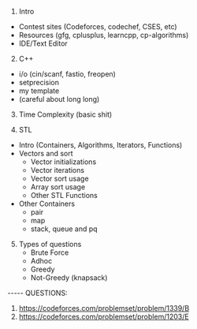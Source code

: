 1. Intro
  - Contest sites (Codeforces, codechef, CSES, etc)
  - Resources (gfg, cplusplus, learncpp, cp-algorithms)
  - IDE/Text Editor

2. C++
  - i/o (cin/scanf, fastio, freopen)
  - setprecision
  - my template
  - (careful about long long)


3. Time Complexity (basic shit)

4. STL
  - Intro (Containers, Algorithms, Iterators, Functions)
  - Vectors and sort
      - Vector initializations
      - Vector iterations
      - Vector sort usage
      - Array sort usage
      - Other STL Functions
  - Other Containers
      - pair
      - map
      - stack, queue and pq

5. Types of questions
    - Brute Force
    - Adhoc
    - Greedy
    - Not-Greedy (knapsack)

 ----- QUESTIONS:
 1. https://codeforces.com/problemset/problem/1339/B
 2. https://codeforces.com/problemset/problem/1203/E
